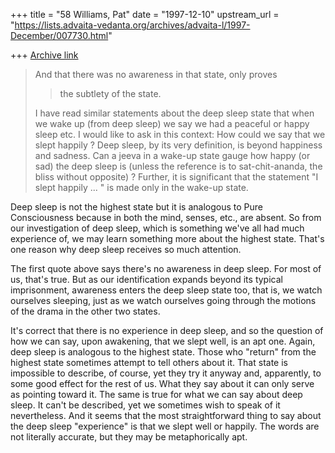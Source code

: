 +++
title = "58 Williams, Pat"
date = "1997-12-10"
upstream_url = "https://lists.advaita-vedanta.org/archives/advaita-l/1997-December/007730.html"

+++
[Archive link](https://lists.advaita-vedanta.org/archives/advaita-l/1997-December/007730.html)

> And that there was no awareness in that state, only proves
> > the subtlety of the state.
> >
>
> I have read similar statements about the deep sleep state that when we
> wake up (from deep sleep) we say we had a peaceful or happy sleep etc.
> I would like to ask in this context: How could we say that we slept
> happily ? Deep sleep, by its very definition, is beyond happiness and
> sadness. Can a jeeva in a wake-up state gauge how happy (or sad) the
> deep
> sleep is (unless the reference is to sat-chit-ananda, the bliss
> without
> opposite) ? Further, it is significant that the statement "I slept
> happily
> ... " is made only in the wake-up state.
>
Deep sleep is not the highest state but it is analogous to Pure
Consciousness because in both the mind, senses, etc., are absent.  So
from our investigation of deep sleep, which is something we've all had
much experience of, we may learn something more about the highest state.
That's one reason why deep sleep receives so much attention.

The first quote above says there's no awareness in deep sleep.  For most
of us, that's true.  But as our identification expands beyond its
typical imprisonment, awareness enters the deep sleep state too, that
is, we watch ourselves sleeping, just as we watch ourselves going
through the motions of the drama in the other two states.

It's correct that there is no experience in deep sleep, and so the
question of how we can say, upon awakening, that we slept well, is an
apt one.  Again, deep sleep is analogous to the highest state.  Those
who "return" from the highest state sometimes attempt to tell others
about it.  That state is impossible to describe, of course, yet they try
it anyway and, apparently, to some good effect for the rest of us.  What
they say about it can only serve as pointing toward it.  The same is
true for what we can say about deep sleep.  It can't be described, yet
we sometimes wish to speak of it nevertheless.  And it seems that the
most straightforward thing to say about the deep sleep "experience" is
that we slept well or happily.  The words are not literally accurate,
but they may be metaphorically apt.

